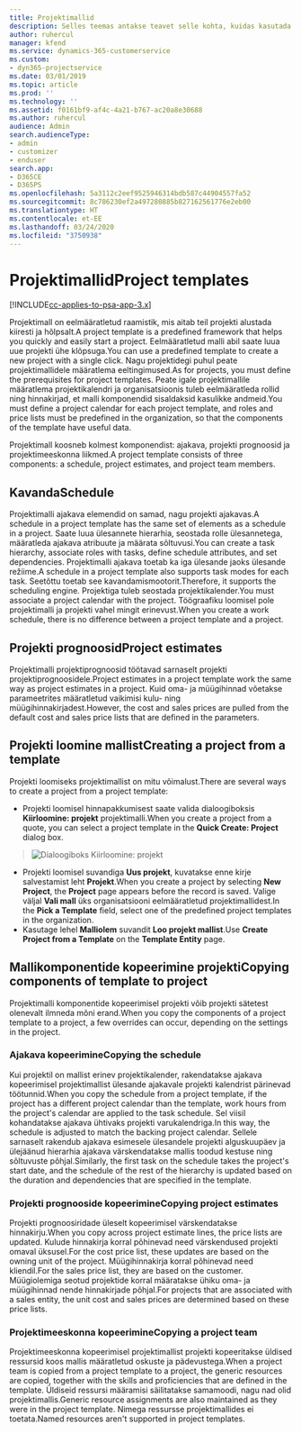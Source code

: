 ```yaml
---
title: Projektimallid
description: Selles teemas antakse teavet selle kohta, kuidas kasutada projektimalle kiireks projekti seadistamiseks.
author: ruhercul
manager: kfend
ms.service: dynamics-365-customerservice
ms.custom:
- dyn365-projectservice
ms.date: 03/01/2019
ms.topic: article
ms.prod: ''
ms.technology: ''
ms.assetid: f0161bf9-af4c-4a21-b767-ac20a8e30688
ms.author: ruhercul
audience: Admin
search.audienceType:
- admin
- customizer
- enduser
search.app:
- D365CE
- D365PS
ms.openlocfilehash: 5a3112c2eef9525946314bdb587c44904557fa52
ms.sourcegitcommit: 8c786230ef2a497280885b827162561776e2eb00
ms.translationtype: HT
ms.contentlocale: et-EE
ms.lasthandoff: 03/24/2020
ms.locfileid: "3750938"
---
```

# <a name="project-templates"></a><span data-ttu-id="94820-103">Projektimallid</span><span class="sxs-lookup"><span data-stu-id="94820-103">Project templates</span></span> 

[!INCLUDE[cc-applies-to-psa-app-3.x](../includes/cc-applies-to-psa-app-3x.md)]

<span data-ttu-id="94820-104">Projektimall on eelmääratletud raamistik, mis aitab teil projekti alustada kiiresti ja hõlpsalt.</span><span class="sxs-lookup"><span data-stu-id="94820-104">A project template is a predefined framework that helps you quickly and easily start a project.</span></span> <span data-ttu-id="94820-105">Eelmääratletud malli abil saate luua uue projekti ühe klõpsuga.</span><span class="sxs-lookup"><span data-stu-id="94820-105">You can use a predefined template to create a new project with a single click.</span></span> <span data-ttu-id="94820-106">Nagu projektidegi puhul peate projektimallidele määratlema eeltingimused.</span><span class="sxs-lookup"><span data-stu-id="94820-106">As for projects, you must define the prerequisites for project templates.</span></span> <span data-ttu-id="94820-107">Peate igale projektimallile määratlema projektikalendri ja organisatsioonis tuleb eelmääratleda rollid ning hinnakirjad, et malli komponendid sisaldaksid kasulikke andmeid.</span><span class="sxs-lookup"><span data-stu-id="94820-107">You must define a project calendar for each project template, and roles and price lists must be predefined in the organization, so that the components of the template have useful data.</span></span>

<span data-ttu-id="94820-108">Projektimall koosneb kolmest komponendist: ajakava, projekti prognoosid ja projektimeeskonna liikmed.</span><span class="sxs-lookup"><span data-stu-id="94820-108">A project template consists of three components: a schedule, project estimates, and project team members.</span></span>

## <a name="schedule"></a><span data-ttu-id="94820-109">Kavanda</span><span class="sxs-lookup"><span data-stu-id="94820-109">Schedule</span></span>

<span data-ttu-id="94820-110">Projektimalli ajakava elemendid on samad, nagu projekti ajakavas.</span><span class="sxs-lookup"><span data-stu-id="94820-110">A schedule in a project template has the same set of elements as a schedule in a project.</span></span> <span data-ttu-id="94820-111">Saate luua ülesannete hierarhia, seostada rolle ülesannetega, määratleda ajakava atribuute ja määrata sõltuvusi.</span><span class="sxs-lookup"><span data-stu-id="94820-111">You can create a task hierarchy, associate roles with tasks, define schedule attributes, and set dependencies.</span></span> <span data-ttu-id="94820-112">Projektimalli ajakava toetab ka iga ülesande jaoks ülesande režiime.</span><span class="sxs-lookup"><span data-stu-id="94820-112">A schedule in a project template also supports task modes for each task.</span></span> <span data-ttu-id="94820-113">Seetõttu toetab see kavandamismootorit.</span><span class="sxs-lookup"><span data-stu-id="94820-113">Therefore, it supports the scheduling engine.</span></span> <span data-ttu-id="94820-114">Projektiga tuleb seostada projektikalender.</span><span class="sxs-lookup"><span data-stu-id="94820-114">You must associate a project calendar with the project.</span></span> <span data-ttu-id="94820-115">Töögraafiku loomisel pole projektimalli ja projekti vahel mingit erinevust.</span><span class="sxs-lookup"><span data-stu-id="94820-115">When you create a work schedule, there is no difference between a project template and a project.</span></span>

## <a name="project-estimates"></a><span data-ttu-id="94820-116">Projekti prognoosid</span><span class="sxs-lookup"><span data-stu-id="94820-116">Project estimates</span></span>

<span data-ttu-id="94820-117">Projektimalli projektiprognoosid töötavad sarnaselt projekti projektiprognoosidele.</span><span class="sxs-lookup"><span data-stu-id="94820-117">Project estimates in a project template work the same way as project estimates in a project.</span></span> <span data-ttu-id="94820-118">Kuid oma- ja müügihinnad võetakse parameetrites määratletud vaikimisi kulu- ning müügihinnakirjadest.</span><span class="sxs-lookup"><span data-stu-id="94820-118">However, the cost and sales prices are pulled from the default cost and sales price lists that are defined in the parameters.</span></span>

## <a name="creating-a-project-from-a-template"></a><span data-ttu-id="94820-119">Projekti loomine mallist</span><span class="sxs-lookup"><span data-stu-id="94820-119">Creating a project from a template</span></span>
 
<span data-ttu-id="94820-120">Projekti loomiseks projektimallist on mitu võimalust.</span><span class="sxs-lookup"><span data-stu-id="94820-120">There are several ways to create a project from a project template:</span></span>

- <span data-ttu-id="94820-121">Projekti loomisel hinnapakkumisest saate valida dialoogiboksis **Kiirloomine: projekt** projektimalli.</span><span class="sxs-lookup"><span data-stu-id="94820-121">When you create a project from a quote, you can select a project template in the **Quick Create: Project** dialog box.</span></span>

> ![Dialoogiboks Kiirloomine: projekt](media/project-11.png)

- <span data-ttu-id="94820-123">Projekti loomisel suvandiga **Uus projekt**, kuvatakse enne kirje salvestamist leht **Projekt**.</span><span class="sxs-lookup"><span data-stu-id="94820-123">When you create a project by selecting **New Project**, the **Project** page appears before the record is saved.</span></span> <span data-ttu-id="94820-124">Valige väljal **Vali mall** üks organisatsiooni eelmääratletud projektimallidest.</span><span class="sxs-lookup"><span data-stu-id="94820-124">In the **Pick a Template** field, select one of the predefined project templates in the organization.</span></span>
- <span data-ttu-id="94820-125">Kasutage lehel **Malliolem** suvandit **Loo projekt mallist**.</span><span class="sxs-lookup"><span data-stu-id="94820-125">Use **Create Project from a Template** on the **Template Entity** page.</span></span>

## <a name="copying-components-of-template-to-project"></a><span data-ttu-id="94820-126">Mallikomponentide kopeerimine projekti</span><span class="sxs-lookup"><span data-stu-id="94820-126">Copying components of template to project</span></span>

<span data-ttu-id="94820-127">Projektimalli komponentide kopeerimisel projekti võib projekti sätetest olenevalt ilmneda mõni erand.</span><span class="sxs-lookup"><span data-stu-id="94820-127">When you copy the components of a project template to a project, a few overrides can occur, depending on the settings in the project.</span></span>

### <a name="copying-the-schedule"></a><span data-ttu-id="94820-128">Ajakava kopeerimine</span><span class="sxs-lookup"><span data-stu-id="94820-128">Copying the schedule</span></span>

<span data-ttu-id="94820-129">Kui projektil on mallist erinev projektikalender, rakendatakse ajakava kopeerimisel projektimallist ülesande ajakavale projekti kalendrist pärinevad töötunnid.</span><span class="sxs-lookup"><span data-stu-id="94820-129">When you copy the schedule from a project template, if the project has a different project calendar than the template, work hours from the project's calendar are applied to the task schedule.</span></span> <span data-ttu-id="94820-130">Sel viisil kohandatakse ajakava ühtivaks projekti varukalendriga.</span><span class="sxs-lookup"><span data-stu-id="94820-130">In this way, the schedule is adjusted to match the backing project calendar.</span></span> <span data-ttu-id="94820-131">Sellele sarnaselt rakendub ajakava esimesele ülesandele projekti alguskuupäev ja ülejäänud hierarhia ajakava värskendatakse mallis toodud kestuse ning sõltuvuste põhjal.</span><span class="sxs-lookup"><span data-stu-id="94820-131">Similarly, the first task on the schedule takes the project's start date, and the schedule of the rest of the hierarchy is updated based on the duration and dependencies that are specified in the template.</span></span> 

### <a name="copying-project-estimates"></a><span data-ttu-id="94820-132">Projekti prognooside kopeerimine</span><span class="sxs-lookup"><span data-stu-id="94820-132">Copying project estimates</span></span> 

<span data-ttu-id="94820-133">Projekti prognoosiridade üleselt kopeerimisel värskendatakse hinnakirju.</span><span class="sxs-lookup"><span data-stu-id="94820-133">When you copy across project estimate lines, the price lists are updated.</span></span> <span data-ttu-id="94820-134">Kulude hinnakirja korral põhinevad need värskendused projekti omaval üksusel.</span><span class="sxs-lookup"><span data-stu-id="94820-134">For the cost price list, these updates are based on the owning unit of the project.</span></span> <span data-ttu-id="94820-135">Müügihinnakirja korral põhinevad need kliendil.</span><span class="sxs-lookup"><span data-stu-id="94820-135">For the sales price list, they are based on the customer.</span></span> <span data-ttu-id="94820-136">Müügiolemiga seotud projektide korral määratakse ühiku oma- ja müügihinnad nende hinnakirjade põhjal.</span><span class="sxs-lookup"><span data-stu-id="94820-136">For projects that are associated with a sales entity, the unit cost and sales prices are determined based on these price lists.</span></span>

### <a name="copying-a-project-team"></a><span data-ttu-id="94820-137">Projektimeeskonna kopeerimine</span><span class="sxs-lookup"><span data-stu-id="94820-137">Copying a project team</span></span>

<span data-ttu-id="94820-138">Projektimeeskonna kopeerimisel projektimallist projekti kopeeritakse üldised ressursid koos mallis määratletud oskuste ja pädevustega.</span><span class="sxs-lookup"><span data-stu-id="94820-138">When a project team is copied from a project template to a project, the generic resources are copied, together with the skills and proficiencies that are defined in the template.</span></span> <span data-ttu-id="94820-139">Üldiseid ressursi määramisi säilitatakse samamoodi, nagu nad olid projektimallis.</span><span class="sxs-lookup"><span data-stu-id="94820-139">Generic resource assignments are also maintained as they were in the project template.</span></span> <span data-ttu-id="94820-140">Nimega ressursse projektimallides ei toetata.</span><span class="sxs-lookup"><span data-stu-id="94820-140">Named resources aren't supported in project templates.</span></span>
